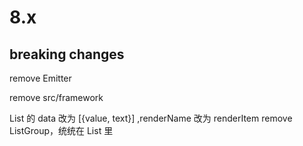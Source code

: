 # 8.x

## breaking changes

remove Emitter

remove src/framework

List 的 data 改为  [{value, text}] ,renderName 改为 renderItem
remove ListGroup，统统在 List 里
